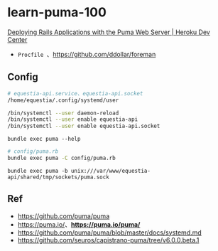 # learn-puma-100


[Deploying Rails Applications with the Puma Web Server | Heroku Dev Center](https://devcenter.heroku.com/articles/deploying-rails-applications-with-the-puma-web-server)


* `Procfile `、<https://github.com/ddollar/foreman>

## Config

```bash
# equestia-api.service、equestia-api.socket
/home/equestia/.config/systemd/user

/bin/systemctl --user daemon-reload
/bin/systemctl --user enable equestia-api
/bin/systemctl --user enable equestia-api.socket
```

```
bundle exec puma --help
```

```bash
# config/puma.rb
bundle exec puma -C config/puma.rb
```

```
bundle exec puma -b unix:///var/www/equestia-api/shared/tmp/sockets/puma.sock
```


## Ref


* <https://github.com/puma/puma>
* <https://puma.io/>、**<https://puma.io/puma/>**
* <https://github.com/puma/puma/blob/master/docs/systemd.md>
* <https://github.com/seuros/capistrano-puma/tree/v6.0.0.beta.1>

